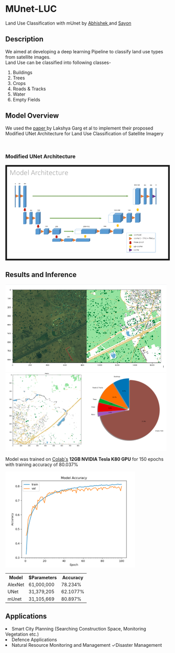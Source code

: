 # MUnet-LUC
Land Use Classification with mUnet by <a href = "https://github.com/abhi170599">Abhishek </a> and <a href="https://github.com/sayonpalit2599">Sayon</a>
<h2>Description</h2>
<p>We aimed at developing a deep learning Pipeline to classify land use types from satellite images.<br>
        Land Use can be classified into following classes-<br>
        <ol>
            <li>Buildings</li>
            <li>Trees</li>
            <li>Crops</li>
            <li>Roads & Tracks</li>
            <li>Water</li>
            <li>Empty Fields</li>
        </ol>
</p>
<h2>Model Overview</h2>
<p>We used the <a href= "http://www.insticc.org/Primoris/Resources/PaperPdf.ashx?idPaper=73706">paper </a>by Lakshya Garg et al
to implement their proposed Modified UNet Architecture for Land Use Classification of Satellite Imagery</p>
<br>
<h3>Modified UNet Architecture</h2>
<img src="https://raw.githubusercontent.com/abhi170599/MUnet-LUC/698627329b6f68000861a1140a680f225e415baa/Screen%20Shot%202020-05-20%20at%205.05.49%20PM.png" border = "5">

<h2>Results and Inference</h2>
<img src = "https://github.com/abhi170599/MUnet-LUC/blob/master/Screen%20Shot%202020-05-19%20at%208.55.34%20PM.png">
<img src = "https://github.com/abhi170599/MUnet-LUC/blob/master/Screen%20Shot%202020-05-19%20at%208.53.52%20PM.png">
<p>Model was trained on <a href = "colab.research.google.com"> Colab's</a> <b>12GB NVIDIA Tesla K80 GPU</b> for 150 epochs <br>
with training accuracy of 80.037%</p>
<img src = "https://github.com/abhi170599/MUnet-LUC/blob/master/Screen%20Shot%202020-05-20%20at%208.09.30%20AM.png">
<table>
<tr>
<th>Model</th>
<th>$Parameters</th>
<th>Accuracy</th>
</tr>
<tr>
<td>AlexNet</td>
<td>61,000,000</td>
<td>78.234%</td>
</tr>
<tr>
<td>UNet</td>
<td>31,379,205</td>
<td>62.1077%</td>
</tr>
<tr>
<td>mUnet</td>
<td>31,105,669</td>
<td>80.897%</td>
</tr>
</table>
<h2>Applications</h2>
<li>Smart City Planning (Searching Construction Space, Monitoring Vegetation etc.)</li>
<li>Defence Applications</li>
<li>Natural Resource Monitoring and Management ✓Disaster Management</li> 

